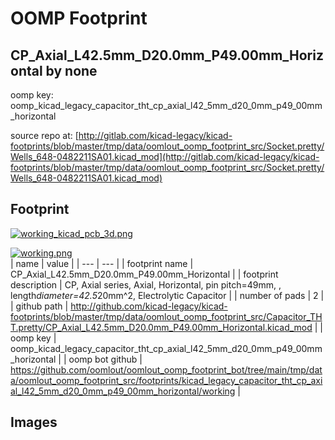 # OOMP Footprint  
## CP_Axial_L42.5mm_D20.0mm_P49.00mm_Horizontal  by none  
  
oomp key: oomp_kicad_legacy_capacitor_tht_cp_axial_l42_5mm_d20_0mm_p49_00mm_horizontal  
  
source repo at: [http://gitlab.com/kicad-legacy/kicad-footprints/blob/master/tmp/data/oomlout_oomp_footprint_src/Socket.pretty/Wells_648-0482211SA01.kicad_mod](http://gitlab.com/kicad-legacy/kicad-footprints/blob/master/tmp/data/oomlout_oomp_footprint_src/Socket.pretty/Wells_648-0482211SA01.kicad_mod)  
## Footprint  
  
[![working_kicad_pcb_3d.png](working_kicad_pcb_3d_600.png)](working_kicad_pcb_3d.png)  
  
[![working.png](working_600.png)](working.png)  
| name | value | 
| --- | --- | 
| footprint name | CP_Axial_L42.5mm_D20.0mm_P49.00mm_Horizontal | 
| footprint description | CP, Axial series, Axial, Horizontal, pin pitch=49mm, , length*diameter=42.5*20mm^2, Electrolytic Capacitor | 
| number of pads | 2 | 
| github path | http://github.com/kicad-legacy/kicad-footprints/blob/master/tmp/data/oomlout_oomp_footprint_src/Capacitor_THT.pretty/CP_Axial_L42.5mm_D20.0mm_P49.00mm_Horizontal.kicad_mod | 
| oomp key | oomp_kicad_legacy_capacitor_tht_cp_axial_l42_5mm_d20_0mm_p49_00mm_horizontal | 
| oomp bot github | https://github.com/oomlout/oomlout_oomp_footprint_bot/tree/main/tmp/data/oomlout_oomp_footprint_src/footprints/kicad_legacy_capacitor_tht_cp_axial_l42_5mm_d20_0mm_p49_00mm_horizontal/working | 
## Images  
